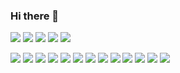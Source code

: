 ### Hi there 👋

<!--
**yurnsoolora/yurnsoolora** is a ✨ _special_ ✨ repository because its `README.md` (this file) appears on your GitHub profile.

Here are some ideas to get you started:

- 🔭 I’m currently working on ...
- 🌱 I’m currently learning ...
- 👯 I’m looking to collaborate on ...
- 🤔 I’m looking for help with ...
- 💬 Ask me about ...
- 📫 How to reach me: ...
- 😄 Pronouns: ...
- ⚡ Fun fact: ...
-->

<img src="https://img.shields.io/badge/java-007396?style=for-the-badge&logo=java&logoColor=white"> <img src="https://img.shields.io/badge/python-3776AB?style=for-the-badge&logo=python&logoColor=white"> <img src="https://img.shields.io/badge/spring-6DB33F?style=for-the-badge&logo=spring&logoColor=white"> <img src="https://img.shields.io/badge/springboot-6DB33F?style=for-the-badge&logo=springboot&logoColor=white"> <img src="https://img.shields.io/badge/node.js-339933?style=for-the-badge&logo=Node.js&logoColor=white">

<img src="https://img.shields.io/badge/mysql-4479A1?style=for-the-badge&logo=mysql&logoColor=white">
<img src="https://img.shields.io/badge/mongoDB-47A248?style=for-the-badge&logo=MongoDB&logoColor=white">
<img src="https://img.shields.io/badge/firebase-FFCA28?style=for-the-badge&logo=firebase&logoColor=white">

<img src="https://img.shields.io/badge/html5-E34F26?style=for-the-badge&logo=html5&logoColor=white">
<img src="https://img.shields.io/badge/css-1572B6?style=for-the-badge&logo=css3&logoColor=white">
<img src="https://img.shields.io/badge/javascript-F7DF1E?style=for-the-badge&logo=javascript&logoColor=black">
<img src="https://img.shields.io/badge/react-61DAFB?style=for-the-badge&logo=react&logoColor=black">

<img src="https://img.shields.io/badge/linux-FCC624?style=for-the-badge&logo=linux&logoColor=black">
<img src="https://img.shields.io/badge/apache tomcat-F8DC75?style=for-the-badge&logo=apachetomcat&logoColor=white">
<img src="https://img.shields.io/badge/github-181717?style=for-the-badge&logo=github&logoColor=white">
<img src="https://img.shields.io/badge/git-F05032?style=for-the-badge&logo=git&logoColor=white">
<img src="https://img.shields.io/badge/gradle-02303A?style=for-the-badge&logo=gradle&logoColor=white">
<img src="https://img.shields.io/badge/socket.io-010101?style=for-the-badge&logo=socket.io&logoColor=white">

